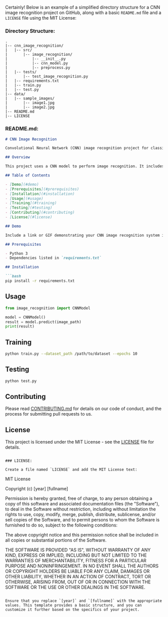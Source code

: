 
Certainly! Below is an example of a simplified directory structure for a CNN image recognition project on GitHub, along with a basic `README.md` file and a `LICENSE` file using the MIT License:

### Directory Structure:

```
.
|-- cnn_image_recognition/
|   |-- src/
|       |-- image_recognition/
|           |-- __init__.py
|           |-- cnn_model.py
|           |-- preprocess.py
|   |-- tests/
|       |-- test_image_recognition.py
|   |-- requirements.txt
|   |-- train.py
|   |-- test.py
|-- data/
|   |-- sample_images/
|       |-- image1.jpg
|       |-- image2.jpg
|-- README.md
|-- LICENSE
```

### README.md:

```markdown
# CNN Image Recognition

Convolutional Neural Network (CNN) image recognition project for classifying images.

## Overview

This project uses a CNN model to perform image recognition. It includes modules for training, testing, and using the pre-trained model for predictions.

## Table of Contents

- [Demo](#demo)
- [Prerequisites](#prerequisites)
- [Installation](#installation)
- [Usage](#usage)
- [Training](#training)
- [Testing](#testing)
- [Contributing](#contributing)
- [License](#license)

## Demo

Include a link or GIF demonstrating your CNN image recognition system in action.

## Prerequisites

- Python 3
- Dependencies listed in `requirements.txt`

## Installation

```bash
pip install -r requirements.txt
```

## Usage

```python
from image_recognition import CNNModel

model = CNNModel()
result = model.predict(image_path)
print(result)
```

## Training

```bash
python train.py --dataset_path /path/to/dataset --epochs 10
```

## Testing

```bash
python test.py
```

## Contributing

Please read [CONTRIBUTING.md](CONTRIBUTING.md) for details on our code of conduct, and the process for submitting pull requests to us.

## License

This project is licensed under the MIT License - see the [LICENSE](LICENSE) file for details.
```

### LICENSE:

Create a file named `LICENSE` and add the MIT License text:

```
MIT License

Copyright (c) [year] [fullname]

Permission is hereby granted, free of charge, to any person obtaining a copy
of this software and associated documentation files (the "Software"), to deal
in the Software without restriction, including without limitation the rights
to use, copy, modify, merge, publish, distribute, sublicense, and/or sell
copies of the Software, and to permit persons to whom the Software is
furnished to do so, subject to the following conditions:

The above copyright notice and this permission notice shall be included in all
copies or substantial portions of the Software.

THE SOFTWARE IS PROVIDED "AS IS", WITHOUT WARRANTY OF ANY KIND, EXPRESS OR
IMPLIED, INCLUDING BUT NOT LIMITED TO THE WARRANTIES OF MERCHANTABILITY,
FITNESS FOR A PARTICULAR PURPOSE AND NONINFRINGEMENT. IN NO EVENT SHALL THE
AUTHORS OR COPYRIGHT HOLDERS BE LIABLE FOR ANY CLAIM, DAMAGES OR OTHER
LIABILITY, WHETHER IN AN ACTION OF CONTRACT, TORT OR OTHERWISE, ARISING FROM,
OUT OF OR IN CONNECTION WITH THE SOFTWARE OR THE USE OR OTHER DEALINGS IN THE
SOFTWARE.
```

Ensure that you replace `[year]` and `[fullname]` with the appropriate values. This template provides a basic structure, and you can customize it further based on the specifics of your project.

